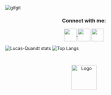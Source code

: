 ![gifgit](https://github.com/Lucas-Quandt/Lucas-Quandt/assets/103226578/3b1157ab-3e14-4071-8c47-ca3a2593682d)

<h3 align="center">Connect with me:</h3>
<p align="center">
<a href="https://www.linkedin.com/in/lucas-quandt-b90901128/" target="blank"><img align="center" src="https://github.com/Lucas-Quandt/Lucas-Quandt/assets/103226578/1dd8ed90-0437-4f57-b9a3-282a78bed218" alt="" height="40" width="40" /a>
</a><a href="https://www.instagram.com/quandt_/" target="blank"><img align="center" img src="https://cdn.cdnlogo.com/logos/i/4/instagram.svg" alt="" height="40" width="40" /></a>
<a href="https://www.instagram.com/quandt_/" target="blank"><img align="center" src="https://github.com/Lucas-Quandt/Lucas-Quandt/assets/103226578/1a478b9d-925e-4dcb-ac2a-d43ccc7e84f2" alt="" height="40" width="40"/></a>
</p>

![Lucas-Quandt stats](https://github-readme-stats.vercel.app/api?username=lucas-quandt&theme=tokyonight&show_icons=true) ![Top Langs](https://github-readme-stats.vercel.app/api/top-langs/?username=lucas-quandt&theme=tokyonight&show_icons=true)

<br />
<p align="center">
<a href="https://www.instagram.com/quandt_/">
<img src="https://cdn.cdnlogo.com/logos/i/4/instagram.svg" alt="Logo" width="80" height="80" />
</a>







